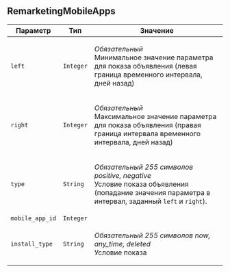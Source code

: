 
## RemarketingMobileApps


<table>
    <thead>
        <tr><th>Параметр</th><th>Тип</th><th>Значение</th></tr>
    </thead>
    <tbody>
        <tr>
            <td><code>left</code></td>
            <td><code>Integer</code></td>
            <td><p><em>Обязательный</em> <br />Минимальное значение параметра для показа объявления (левая граница временного интервала, дней назад)</p></td>
        </tr><tr>
            <td><code>right</code></td>
            <td><code>Integer</code></td>
            <td><p><em>Обязательный</em> <br />Максимальное значение параметра для показа объявления (правая граница интервала временного интервала, дней назад)</p></td>
        </tr><tr>
            <td><code>type</code></td>
            <td><code>String</code></td>
            <td><p><em>Обязательный</em> <em>255 символов</em> <em>positive, negative</em><br />Условие показа объявления (попадание значения параметра в интервал, заданный <code>left</code> и <code>right</code>).</p></td>
        </tr><tr>
            <td><code>mobile_app_id</code></td>
            <td><code>Integer</code></td>
            <td></td>
        </tr><tr>
            <td><code>install_type</code></td>
            <td><code>String</code></td>
            <td><p><em>Обязательный</em> <em>255 символов</em> <em>now, any_time, deleted</em><br />Условие показа</p></td>
        </tr>
    </tbody>
</table>